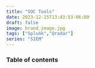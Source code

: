 ```yaml
---
title: "SOC Tools"
date: 2023-12-15T13:43:53-06:00
draft: false
image: brand_image.jpg
tags: ["Splunk","Qradar"]
series: "SIEM"
---
```




### Table of contents